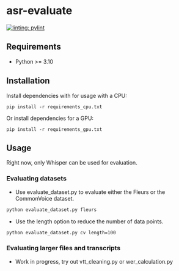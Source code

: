 # asr-evaluate

[![linting: pylint](https://img.shields.io/badge/linting-pylint-yellowgreen)](https://github.com/pylint-dev/pylint)

## Requirements

- Python >= 3.10

## Installation

Install dependencies with for usage with a CPU:

```shell
pip install -r requirements_cpu.txt
```

Or install dependencies for a GPU:

```shell
pip install -r requirements_gpu.txt
```

## Usage

Right now, only Whisper can be used for evaluation.

### Evaluating datasets

- Use evaluate_dataset.py to evaluate either the Fleurs or the CommonVoice dataset.
```bash
python evaluate_dataset.py fleurs
```
- Use the length option to reduce the number of data points.
```bash
python evaluate_dataset.py cv length=100
```

### Evaluating larger files and transcripts

- Work in progress, try out vtt_cleaning.py or wer_calculation.py
